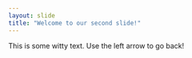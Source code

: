 ```yaml
---
layout: slide
title: "Welcome to our second slide!"
---
```

This is some witty text.
Use the left arrow to go back!
